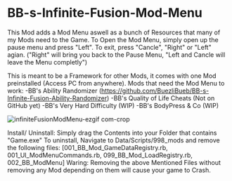 # BB-s-Infinite-Fusion-Mod-Menu

This Mod adds a Mod Menu aswell as a bunch of Resources that many of my Mods need to the Game.
To Open the Mod Menu, simply open up the pause menu and press "Left".
To exit, press "Cancle", "Right" or "Left" agian. ("Right" will bring you back to the Pause Menu, "Left and Cancle will leave the Menu completly")

This is meant to be a Framework for other Mods, it comes with one Mod preinstalled (Access PC from anywhere).
Mods that need the Mod Menu to work:
-BB's Ability Randomizer (https://github.com/BuezliBueb/BB-s-Infinite-Fusion-Ability-Randomizer)
-BB's Quality of Life Cheats (Not on GitHub yet)
-BB's Very Hard Difficulty (WIP)
-BB's BodyPress & Co (WIP)


![infiniteFusionModMenu-ezgif com-crop](https://github.com/BuezliBueb/BB-s-Infinite-Fusion-Mod-Menu/assets/164735539/d08ca695-c40d-4a44-8f93-d56ea3bf3199)

Install/ Uninstall:
Simply drag the Contents into your Folder that contains "Game.exe"
To uninstall, Navigate to Data/Scripts/998_mods and remove the following files: [001_BB_Mod_GameDataRegistry.rb, 001_UI_ModMenuCommands.rb, 099_BB_Mod_LoadRegistry.rb, 002_BB_ModMenu]
Waring: Removing the above Mentioned Files without removing any Mod depending on them will cause your game to Crash.
